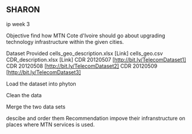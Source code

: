 ## SHARON
ip week 3

Objective
find how  MTN  Cote d'Ivoire should go about upgrading technology infrastructure within the given  cities.


Dataset Provided
cells_geo_description.xlsx [Link]
cells_geo.csv 
CDR_description.xlsx [Link] 
CDR 20120507 [http://bit.ly/TelecomDataset1] 
CDR 20120508 [http://bit.ly/TelecomDataset2]
CDR 20120509 [http://bit.ly/TelecomDataset3]



Load the dataset into phyton 

Clean the data

Merge the two data sets

descibe and order them
Recommendation
impove their infranstructure on places where MTN services is used.
